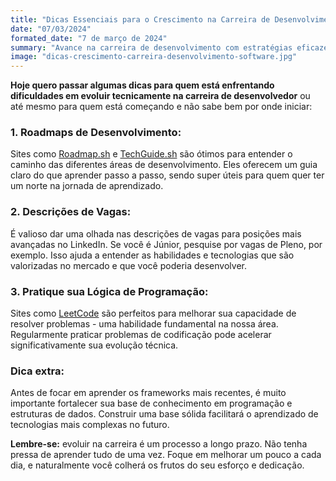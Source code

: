 ```yaml
---
title: "Dicas Essenciais para o Crescimento na Carreira de Desenvolvimento de Software"
date: "07/03/2024"
formated_date: "7 de março de 2024"
summary: "Avance na carreira de desenvolvimento com estratégias eficazes: explore roadmaps, entenda descrições de vagas e aprimore sua lógica de programação. Guia ideal para evolução técnica."
image: "dicas-crescimento-carreira-desenvolvimento-software.jpg"
---
```


**Hoje quero passar algumas dicas para quem está enfrentando dificuldades em evoluir tecnicamente na carreira de desenvolvedor** ou até mesmo para quem está começando e não sabe bem por onde iniciar:

### 1. **Roadmaps de Desenvolvimento:**
Sites como [Roadmap.sh](https://roadmap.sh) e [TechGuide.sh](https://techguide.sh) são ótimos para entender o caminho das diferentes áreas de desenvolvimento. Eles oferecem um guia claro do que aprender passo a passo, sendo super úteis para quem quer ter um norte na jornada de aprendizado.

### 2. **Descrições de Vagas:**
É valioso dar uma olhada nas descrições de vagas para posições mais avançadas no LinkedIn. Se você é Júnior, pesquise por vagas de Pleno, por exemplo. Isso ajuda a entender as habilidades e tecnologias que são valorizadas no mercado e que você poderia desenvolver.

### 3. **Pratique sua Lógica de Programação:**
Sites como [LeetCode](https://leetcode.com) são perfeitos para melhorar sua capacidade de resolver problemas - uma habilidade fundamental na nossa área. Regularmente praticar problemas de codificação pode acelerar significativamente sua evolução técnica.

### Dica extra:
Antes de focar em aprender os frameworks mais recentes, é muito importante fortalecer sua base de conhecimento em programação e estruturas de dados. Construir uma base sólida facilitará o aprendizado de tecnologias mais complexas no futuro.

**Lembre-se:** evoluir na carreira é um processo a longo prazo. Não tenha pressa de aprender tudo de uma vez. Foque em melhorar um pouco a cada dia, e naturalmente você colherá os frutos do seu esforço e dedicação.
